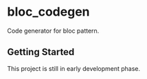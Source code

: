 # bloc_codegen

Code generator for bloc pattern.

## Getting Started

This project is still in early development phase.